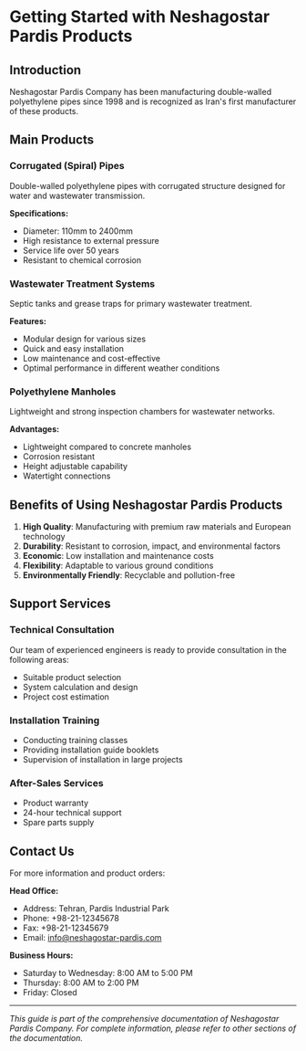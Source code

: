 # Getting Started with Neshagostar Pardis Products

## Introduction
Neshagostar Pardis Company has been manufacturing double-walled polyethylene pipes since 1998 and is recognized as Iran's first manufacturer of these products.

## Main Products

### Corrugated (Spiral) Pipes
Double-walled polyethylene pipes with corrugated structure designed for water and wastewater transmission.

**Specifications:**
- Diameter: 110mm to 2400mm
- High resistance to external pressure
- Service life over 50 years
- Resistant to chemical corrosion

### Wastewater Treatment Systems
Septic tanks and grease traps for primary wastewater treatment.

**Features:**
- Modular design for various sizes
- Quick and easy installation
- Low maintenance and cost-effective
- Optimal performance in different weather conditions

### Polyethylene Manholes
Lightweight and strong inspection chambers for wastewater networks.

**Advantages:**
- Lightweight compared to concrete manholes
- Corrosion resistant
- Height adjustable capability
- Watertight connections

## Benefits of Using Neshagostar Pardis Products

1. **High Quality**: Manufacturing with premium raw materials and European technology
2. **Durability**: Resistant to corrosion, impact, and environmental factors
3. **Economic**: Low installation and maintenance costs
4. **Flexibility**: Adaptable to various ground conditions
5. **Environmentally Friendly**: Recyclable and pollution-free

## Support Services

### Technical Consultation
Our team of experienced engineers is ready to provide consultation in the following areas:
- Suitable product selection
- System calculation and design
- Project cost estimation

### Installation Training
- Conducting training classes
- Providing installation guide booklets
- Supervision of installation in large projects

### After-Sales Services
- Product warranty
- 24-hour technical support
- Spare parts supply

## Contact Us
For more information and product orders:

**Head Office:**
- Address: Tehran, Pardis Industrial Park
- Phone: +98-21-12345678
- Fax: +98-21-12345679
- Email: info@neshagostar-pardis.com

**Business Hours:**
- Saturday to Wednesday: 8:00 AM to 5:00 PM
- Thursday: 8:00 AM to 2:00 PM
- Friday: Closed

---

*This guide is part of the comprehensive documentation of Neshagostar Pardis Company. For complete information, please refer to other sections of the documentation.*